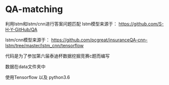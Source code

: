 # QA-matching
利用lstm和lstm/cnn进行答案问题匹配
lstm模型来源于：
https://github.com/S-H-Y-GitHub/QA

lstm/cnn模型来源于：
https://github.com/pcgreat/insuranceQA-cnn-lstm/tree/master/lstm_cnn/tensorflow

代码是为了参加第六届泰迪杯数据挖掘竞赛c题而编写

数据在data文件夹中

使用Tensorflow 以及 python3.6

